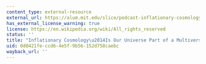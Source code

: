 ```yaml
---
content_type: external-resource
external_url: https://alum.mit.edu/slice/podcast-inflationary-cosmology-our-universe-part-multiverse
has_external_license_warning: true
license: https://en.wikipedia.org/wiki/All_rights_reserved
status: ''
title: "Inflationary Cosmology\u2014Is Our Universe Part of a Multiverse?"
uid: 0d0421fe-ccd6-4e5f-9b56-152d758caebc
wayback_url: ''
---
```

